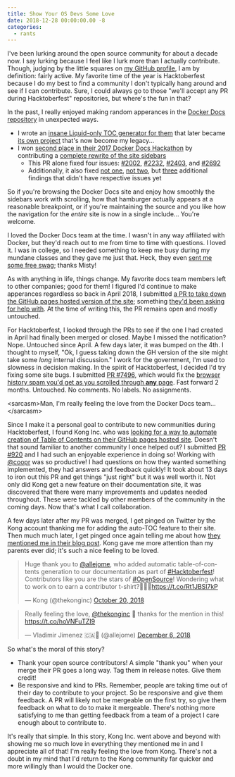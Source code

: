 ```yaml
---
title: Show Your OS Devs Some Love
date: 2018-12-28 00:00:00.00 -8
categories:
  - rants
---
```


I've been lurking around the open source community for about a decade now. I say lurking because I feel like I lurk more than I actually contribute. Though, judging by the little squares on [my GitHub profile](https://github.com/allejo), I am by definition: fairly active. My favorite time of the year is Hacktoberfest because I do my best to find a community I don't typically hang around and see if I can contribute. Sure, I could always go to those "we'll accept any PR during Hacktoberfest" repositories, but where's the fun in that?

In the past, I really enjoyed making random apperances in the [Docker Docs repository](https://github.com/docker/docker.github.io) in unexpected ways.

- I wrote an [insane Liquid-only TOC generator for them](https://github.com/docker/docker.github.io/pull/1474) that later became [its own project](https://github.com/allejo/jekyll-toc) that's now become my legacy...
- I won [second place in their 2017 Docker Docs Hackathon](https://docs.docker.com/hackathon/#overall-winners) by contributing a [complete rewrite of the site sidebars](https://github.com/docker/docker.github.io/pull/2860)
  - This PR alone fixed four issues: [#2002](https://github.com/docker/docker.github.io/issues/2002), [#2232](https://github.com/docker/docker.github.io/issues/2232), [#2403](https://github.com/docker/docker.github.io/issues/2403), and [#2692](https://github.com/docker/docker.github.io/issues/2692)
  - Additionally, it also fixed [not one](https://github.com/docker/docker.github.io/pull/2860#issuecomment-295872145),  [not two](https://github.com/docker/docker.github.io/pull/2860/commits/ef16138cfb471b8659e8e76661508740d1bb36da), but [three](https://github.com/docker/docker.github.io/pull/2860/commits/b307c2c8f1bd33f0bb0af9cdeb41cd9df3d8dd41) additional findings that didn't have respective issues yet

So if you're browsing the Docker Docs site and enjoy how smoothly the sidebars work with scrolling, how that hamburger actually appears at a reasonable breakpoint, or if you're maintaining the source and you like how the navigation for the _entire_ site is now in a single include... You're welcome.

I loved the Docker Docs team at the time. I wasn't in any way affiliated with Docker, but they'd reach out to me from time to time with questions. I loved it. I was in college, so I needed something to keep me busy during my mundane classes and they gave me just that. Heck, they even [sent me some free swag](https://www.instagram.com/p/BSClaRZAfwU/); thanks Misty!

As with anything in life, things change. My favorite docs team members left to other companies; good for them! I figured I'd continue to make apperances regardless so back in April 2018, I submitted [a PR to take down the GitHub pages hosted version of the site](https://github.com/docker/docker.github.io/pull/6433); something [they'd been asking for help with](https://github.com/docker/docker.github.io/issues/6101). At the time of writing this, the PR remains open and mostly untouched.

For Hacktoberfest, I looked through the PRs to see if the one I had created in April had finally been merged or closed. Maybe I missed the notification? Nope. Untouched since April. A few days later, it was bumped on the 4th. I thought to myself, "Ok, I guess taking down the GH version of the site might take some _long_ internal discussion." I work for the government, I'm used to slowness in decision making. In the spirit of Hacktoberfest, I decided I'd try fixing some site bugs. I submitted [PR #7496](https://github.com/docker/docker.github.io/pull/7496), which would fix the [browser history spam you'd get as you scrolled through __any__ page](https://github.com/docker/docker.github.io/issues/6299). Fast forward 2 months. Untouched. No comments. No labels. No assignments.

&lt;sarcasm&gt;Man, I'm really feeling the love from the Docker Docs team...&lt;/sarcasm&gt;

Since I make it a personal goal to contribute to new communities during Hacktoberfest, I found Kong Inc. who was [looking for a way to automate creation of Table of Contents on their GitHub pages hosted site](https://github.com/Kong/docs.konghq.com/issues/894). Doesn't that sound familiar to another community I once helped out? I submitted [PR #920](https://github.com/Kong/docs.konghq.com/pull/920) and I had such an enjoyable experience in doing so! Working with [@coopr](https://github.com/coopr) was so productive! I had questions on how they wanted something implemented, they had answers and feedback quickly! It took about 13 days to iron out this PR and get things "just right" but it was well worth it. Not only did Kong get a new feature on their documentation site, it was discovered that there were many improvements and updates needed throughout. These were tackled by other members of the community in the coming days. Now that's what I call collaboration.

A few days later after my PR was merged, I get pinged on Twitter by the Kong account thanking me for adding the auto-TOC feature to their site. Then much much later, I get pinged once again telling me about how [they mentioned me in their blog post](https://konghq.com/blog/hacktoberfest-kong-community-delivers/). Kong gave me more attention than my parents ever did; it's such a nice feeling to be loved.

<div class="grid-x grid-margin-x">
  <div class="cell medium-6">
    <blockquote class="twitter-tweet" data-lang="en"><p lang="en" dir="ltr">Huge thank you to <a href="https://twitter.com/allejome?ref_src=twsrc%5Etfw">@allejome</a>, who added automatic table-of-contents generation to our documentation as part of <a href="https://twitter.com/hashtag/Hacktoberfest?src=hash&amp;ref_src=twsrc%5Etfw">#Hacktoberfest</a>! Contributors like you are the stars of <a href="https://twitter.com/hashtag/OpenSource?src=hash&amp;ref_src=twsrc%5Etfw">#OpenSource</a>! Wondering what to work on to earn a contributor t-shirt?👕🎃🦍<a href="https://t.co/Rt1JBSl7kP">https://t.co/Rt1JBSl7kP</a></p>&mdash; Kong (@thekonginc) <a href="https://twitter.com/thekonginc/status/1053738625807081473?ref_src=twsrc%5Etfw">October 20, 2018</a></blockquote>
    <script async src="https://platform.twitter.com/widgets.js" charset="utf-8"></script>
  </div>

  <div class="cell medium-6">
    <blockquote class="twitter-tweet" data-lang="en"><p lang="en" dir="ltr">Really feeling the love, <a href="https://twitter.com/thekonginc?ref_src=twsrc%5Etfw">@thekonginc</a> 🥰 thanks for the mention in this! <a href="https://t.co/hoVNFuTZI9">https://t.co/hoVNFuTZI9</a></p>&mdash; Vladimir Jimenez 🇨🇦🧐 (@allejome) <a href="https://twitter.com/allejome/status/1070503389543321600?ref_src=twsrc%5Etfw">December 6, 2018</a></blockquote>
    <script async src="https://platform.twitter.com/widgets.js" charset="utf-8"></script>
  </div>
</div>

So what's the moral of this story?

- Thank your open source contributors! A simple "thank you" when your merge their PR goes a long way. Tag them in release notes. Give them credit!
- Be responsive and kind to PRs. Remember, people are taking time out of their day to contribute to your project. So be responsive and give them feedback. A PR will likely not be mergeable on the first try, so give them feedback on what to do to make it mergeable. There's nothing more satisfying to me than getting feedback from a team of a project I care enough about to contribute to.

It's really that simple. In this story, Kong Inc. went above and beyond with showing me so much love in everything they mentioned me in and I appreciate all of that! I'm really feeling the love from Kong. There's not a doubt in my mind that I'd return to the Kong community far quicker and more willingly than I would the Docker one.
